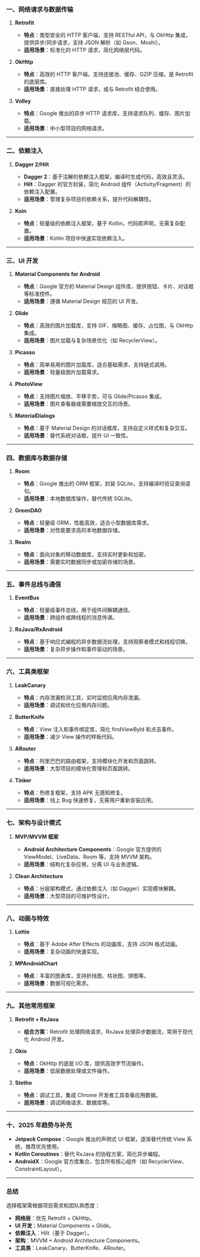 ### **一、网络请求与数据传输**
1. **Retrofit**  
   - **特点**：类型安全的 HTTP 客户端，支持 RESTful API，与 OkHttp 集成，提供异步/同步请求，支持 JSON 解析（如 Gson、Moshi）。  
   - **适用场景**：标准化的 HTTP 请求，简化网络层代码。  

2. **OkHttp**  
   - **特点**：高效的 HTTP 客户端，支持连接池、缓存、GZIP 压缩，是 Retrofit 的底层库。  
   - **适用场景**：直接处理 HTTP 请求，或与 Retrofit 结合使用。  

3. **Volley**  
   - **特点**：Google 推出的异步 HTTP 请求库，支持请求队列、缓存、图片加载。  
   - **适用场景**：中小型项目的网络请求。  

---

### **二、依赖注入**
1. **Dagger 2/Hilt**  
   - **Dagger 2**：基于注解的依赖注入框架，编译时生成代码，高效且灵活。  
   - **Hilt**：Dagger 的官方封装，简化 Android 组件（Activity/Fragment）的依赖注入配置。  
   - **适用场景**：管理复杂项目的依赖关系，提升代码解耦性。  

2. **Koin**  
   - **特点**：轻量级的依赖注入框架，基于 Kotlin，代码即声明，无需复杂配置。  
   - **适用场景**：Kotlin 项目中快速实现依赖注入。  

---

### **三、UI 开发**
1. **Material Components for Android**  
   - **特点**：Google 官方的 Material Design 组件库，提供按钮、卡片、对话框等标准控件。  
   - **适用场景**：遵循 Material Design 规范的 UI 开发。  

2. **Glide**  
   - **特点**：高效的图片加载库，支持 GIF、缩略图、缓存、占位图，与 OkHttp 集成。  
   - **适用场景**：图片加载与复杂场景优化（如 RecyclerView）。  

3. **Picasso**  
   - **特点**：简单易用的图片加载库，适合基础需求，支持链式调用。  
   - **适用场景**：轻量级图片加载需求。  

4. **PhotoView**  
   - **特点**：支持图片缩放、平移手势，可与 Glide/Picasso 集成。  
   - **适用场景**：图片查看器或需要缩放交互的场景。  

5. **MaterialDialogs**  
   - **特点**：基于 Material Design 的对话框库，支持自定义样式和复杂交互。  
   - **适用场景**：替代系统对话框，提升 UI 一致性。  

---

### **四、数据库与数据存储**
1. **Room**  
   - **特点**：Google 推出的 ORM 框架，封装 SQLite，支持编译时验证查询语句。  
   - **适用场景**：本地数据库操作，替代传统 SQLite。  

2. **GreenDAO**  
   - **特点**：轻量级 ORM，性能高效，适合小型数据库需求。  
   - **适用场景**：对性能要求高的本地数据存储。  

3. **Realm**  
   - **特点**：面向对象的移动数据库，支持实时更新和加密。  
   - **适用场景**：需要实时数据同步或加密存储的场景。  

---

### **五、事件总线与通信**
1. **EventBus**  
   - **特点**：轻量级事件总线，用于组件间解耦通信。  
   - **适用场景**：跨组件或跨线程的消息传递。  

2. **RxJava/RxAndroid**  
   - **特点**：基于响应式编程的异步数据流处理，支持观察者模式和线程切换。  
   - **适用场景**：复杂异步操作和事件驱动的场景。  

---

### **六、工具类框架**
1. **LeakCanary**  
   - **特点**：内存泄漏检测工具，实时监控应用内存泄漏。  
   - **适用场景**：调试和优化应用内存问题。  

2. **ButterKnife**  
   - **特点**：View 注入和事件绑定库，简化 findViewById 和点击事件。  
   - **适用场景**：减少 View 操作的样板代码。  

3. **ARouter**  
   - **特点**：阿里巴巴的路由框架，支持模块化开发和页面跳转。  
   - **适用场景**：大型项目的模块化管理和页面跳转。  

4. **Tinker**  
   - **特点**：热修复框架，支持 APK 无感知修复。  
   - **适用场景**：线上 Bug 快速修复，无需用户重新安装应用。  

---

### **七、架构与设计模式**
1. **MVP/MVVM 框架**  
   - **Android Architecture Components**：Google 官方提供的 ViewModel、LiveData、Room 等，支持 MVVM 架构。  
   - **适用场景**：结构化复杂应用，分离 UI 与业务逻辑。  

2. **Clean Architecture**  
   - **特点**：分层架构模式，通过依赖注入（如 Dagger）实现模块解耦。  
   - **适用场景**：大型项目的可维护性设计。  

---

### **八、动画与特效**
1. **Lottie**  
   - **特点**：基于 Adobe After Effects 的动画库，支持 JSON 格式动画。  
   - **适用场景**：复杂动画的快速实现。  

2. **MPAndroidChart**  
   - **特点**：丰富的图表库，支持折线图、柱状图、饼图等。  
   - **适用场景**：数据可视化需求。  

---

### **九、其他常用框架**
1. **Retrofit + RxJava**  
   - **组合方案**：Retrofit 处理网络请求，RxJava 处理异步数据流，常用于现代化 Android 开发。  

2. **Okio**  
   - **特点**：OkHttp 的底层 I/O 库，提供高效字节流操作。  
   - **适用场景**：低层数据处理或文件操作。  

3. **Stetho**  
   - **特点**：调试工具，集成 Chrome 开发者工具查看应用数据。  
   - **适用场景**：调试网络请求、数据库等。  

---

### **十、2025 年趋势与补充**
- **Jetpack Compose**：Google 推出的声明式 UI 框架，逐渐替代传统 View 系统，推荐优先使用。  
- **Kotlin Coroutines**：替代 RxJava 的协程方案，简化异步编程。  
- **AndroidX**：Google 官方库集合，包含所有核心组件（如 RecyclerView、ConstraintLayout）。  

---

### **总结**
选择框架需根据项目需求和团队熟悉度：  
- **网络层**：优先 Retrofit + OkHttp。  
- **UI 开发**：Material Components + Glide。  
- **依赖注入**：Hilt（基于 Dagger）。  
- **架构**：MVVM + Android Architecture Components。  
- **工具类**：LeakCanary、ButterKnife、ARouter。  
